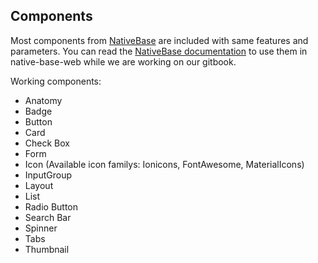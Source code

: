 Components
----------
Most components from [NativeBase](http://nativebase.io/) are included with same features and parameters. You can read the [NativeBase documentation](http://nativebase.io/docs/v0.5.7/) to use them in native-base-web while we are working on our gitbook.

Working components:  
* Anatomy  
* Badge  
* Button  
* Card  
* Check Box  
* Form  
* Icon (Available icon familys: Ionicons, FontAwesome, MaterialIcons)  
* InputGroup  
* Layout  
* List  
* Radio Button  
* Search Bar  
* Spinner  
* Tabs  
* Thumbnail  
